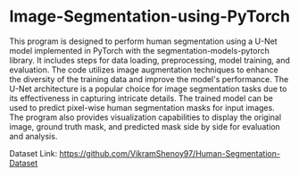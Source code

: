 # Image-Segmentation-using-PyTorch
This program is designed to perform human segmentation using a U-Net model implemented in PyTorch with the segmentation-models-pytorch library. It includes steps for data loading, preprocessing, model training, and evaluation. The code utilizes image augmentation techniques to enhance the diversity of the training data and improve the model's performance. The U-Net architecture is a popular choice for image segmentation tasks due to its effectiveness in capturing intricate details. The trained model can be used to predict pixel-wise human segmentation masks for input images. The program also provides visualization capabilities to display the original image, ground truth mask, and predicted mask side by side for evaluation and analysis.

Dataset Link: https://github.com/VikramShenoy97/Human-Segmentation-Dataset
